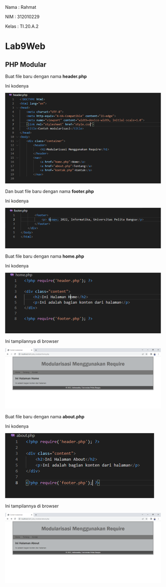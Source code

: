 Nama : Rahmat

NIM : 312010229

Kelas : TI.20.A.2

# Lab9Web

## PHP Modular

Buat file baru dengan nama **header.php**

Ini kodenya

![Gambar 1](lab9_php_modular/screenshot/ss1a.png)

Dan buat file baru dengan nama **footer.php**

Ini kodenya

![Gambar 2](lab9_php_modular/screenshot/ss1b.png)

Buat file baru dengan nama **home.php**

Ini kodenya

![Gambar 3](lab9_php_modular/screenshot/ss1c.png)

Ini tampilannya di browser

![Gambar 4](lab9_php_modular/screenshot/ss1f.png)

Buat file baru dengan nama **about.php**

Ini kodenya

![Gambar 5](lab9_php_modular/screenshot/ss1e.png)

Ini tampilannya di browser

![Gambar 6](lab9_php_modular/screenshot/ss1d.png)

